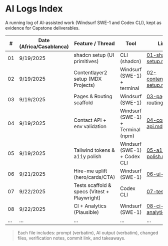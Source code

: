 # AI Logs Index

A running log of AI-assisted work (Windsurf SWE-1 and Codex CLI), kept as evidence for Capstone deliverables.

| # | Date (Africa/Casablanca) | Feature / Thread | Tool | Link |
|---|---------------------------|------------------|------|------|
| 01 | 9/19/2025 | shadcn setup (UI primitives) | CLI (shadcn) | [01-shadcn-setup.md](./01-shadcn-setup.md) |
| 02 | 9/19/2025 | Contentlayer2 setup (MDX Projects) | Windsurf (SWE-1) + terminal | [02-contentlayer-setup.md](./02-contentlayer-setup.md) |
| 03 | 9/19/2025 | Pages & Routing scaffold | Windsurf (SWE-1) | [03-pages-routing.md](./03-pages-routing.md) |
| 04 | 9/19/2025 | Contact API + env validation | Windsurf (SWE-1) + Terminal (npm) | [04-contact-api.md](./04-contact-api.md) |
| 05 | 9/19/2025 | Tailwind tokens & a11y polish | Windsurf (SWE-1) + Codex CLI | [05-a11y-polish.md](./05-a11y-polish.md) |
| 06 | 9/21/2025 | Hire-me uplift (hero/cards/CTA) | Windsurf (SWE-1) | [06-ui-ux.md](./06-ui-ux.md) |
| 07 | 9/22/2025 | Tests scaffold & specs (Vitest + Playwright) | Codex CLI | [07-tests.md](./07-tests.md) |
| 08 | 9/22/2025 | CI + Analytics (Plausible) | Windsurf (SWE-1) | [08-ci-analytics.md](./08-ci-analytics.md) |
| … | … | … | … | … |

> Each file includes: prompt (verbatim), AI output (verbatim), changed files, verification notes, commit link, and takeaways.
